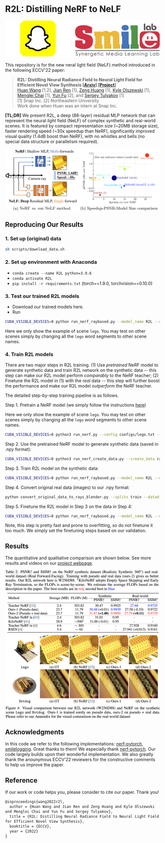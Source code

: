 # R2L: Distilling NeRF to NeLF

<div align="center">
    <a><img src="figs/snap.png"  height="120px" ></a>
    &nbsp
    <a><img src="figs/smile.png"  height="120px" ></a>
</div>

This repository is for the new neral light field (NeLF) method introduced in the following ECCV'22 paper:
> **R2L: Distilling Neural Radiance Field to Neural Light Field for Efficient Novel View Synthesis [[Arxiv](https://arxiv.org/abs/2203.17261)] [[Project](https://snap-research.github.io/R2L/)]** \
> [Huan Wang](http://huanwang.tech/) [1,2], [Jian Ren](https://alanspike.github.io/) [1], [Zeng Huang](https://zeng.science/) [1], [Kyle Olszewski](https://kyleolsz.github.io/) [1], [Menglei Chai](https://mlchai.com/) [1], [Yun Fu](http://www1.ece.neu.edu/~yunfu/) [2], and [Sergey Tulyakov](http://www.stulyakov.com/) [1] \
> [1] Snap Inc. [2] Northeastern University \
> Work done when Huan was an intern at Snap Inc.

**[TL;DR]** We present R2L, a deep (88-layer) residual MLP network that can represent the neural *light* field (NeLF) of complex synthetic and real-world scenes. It is featured by compact representation size (~20MB storage size), faster rendering speed (~30x speedup than NeRF), significantly improved visual quality (1.4dB boost than NeRF), with no whistles and bells (no special data structure or parallelism required).

<div align="center">
    <a><img src="figs/frontpage.png"  width="600" ></a>
</div>


## Reproducing Our Results
### 1. Set up (original) data
```bash
sh scripts/download_data.sh
```

### 2. Set up environment with Anaconda
- `conda create --name R2L python=3.9.6`
- `conda activate R2L`
- `pip install -r requirements.txt` (torch==1.9.0, torchvision==0.10.0)

### 3. Test our trained R2L models
- Download our trained models here.
- Run
```bash
CUDA_VISIBLE_DEVICES=0 python run_nerf_raybased.py --model_name R2L --config configs/lego_noview.txt --n_sample_per_ray 16 --netwidth 256 --netdepth 88 --datadir_kd data/nerf_synthetic/lego_v8_Rand_Origins_Dirs_4096RaysPerNpy_10kImages --use_residual --cache_ignore data --trial.ON --trial.body_arch resmlp --pretrained_ckpt R2L_models/W256D88__blender_lego__400x400.tar --render_only --render_test --testskip 1 --project Test__R2L_W256D88__blender_lego__400x400
```  
Here we only show the example of scene `lego`. You may test on other scenes simply by changing all the `lego` word segments to other scene names.
 
### 4. Train R2L models
There are two major steps in R2L training. (1) Use *pretrained* NeRF model to generate synthetic data and train R2L network on the synthetic data -- this step can make our R2L model perform *comparably* to the NeRF teacher; (2) Finetune the R2L model in (1) with the *real* data -- this step will further boost the performance and make our R2L model *outperform* the NeRF teacher.

The detailed step-by-step training pipeline is as follows.

Step 1. Pretrain a NeRF model (we simply follow the instructions [here](https://github.com/yenchenlin/nerf-pytorch))

Here we only show the example of scene `lego`. You may test on other scenes simply by changing all the `lego` word segments to other scene names.
```bash
CUDA_VISIBLE_DEVICES=0 python3 run_nerf.py --config configs/lego.txt --screen --cache_ignore data,__pycache__,torchsearchsorted,imgs --project nerf__blender_lego__400x400
```

Step 2. Use the pretrained NeRF model to generate synthetic data (saved in .npy format):
```bash
CUDA_VISIBLE_DEVICES=0 python3 run_nerf_create_data.py --create_data rand --config configs/lego.txt --teacher_ckpt Experiments/nerf__blender_lego__400x400*/weights/200000.tar --n_pose_kd 10000 --datadir_kd data/nerf_synthetic/lego:data/nerf_synthetic/lego_pseudo_400x400_images10k --screen --cache_ignore data,__pycache__,torchsearchsorted,imgs --project nerf__blender_lego__CreatePseudoData

```
Step 3. Train R2L model on the synthetic data:
```bash
CUDA_VISIBLE_DEVICES=0 python run_nerf_raybased.py --model_name R2L --config configs/lego_noview.txt --n_sample_per_ray 16 --netwidth 256 --netdepth 88 --datadir_kd data/nerf_synthetic/lego_pseudo_400x400_images10k --n_pose_video 20,1,1 --N_iters 1200000 --N_rand 20 --data_mode rays --hard_ratio 0.2 --hard_mul 20 --use_residual --trial.ON --trial.body_arch resmlp --num_worker 8 --warmup_lr 0.0001,200 --cache_ignore data,__pycache__,torchsearchsorted,imgs --screen --project R2L__blender_lego__400x400
```

Step 4. Convert original real data (images) to our .npy format:
```bash
python convert_original_data_to_rays_blender.py --splits train --datadir data/nerf_synthetic/lego
```

Step 5. Finetune the R2L model in Step 3 on the data in Step 4:
```bash
CUDA_VISIBLE_DEVICES=0 python run_nerf_raybased.py --model_name R2L --config configs/lego_noview.txt --n_sample_per_ray 16 --netwidth 256 --netdepth 88 --datadir_kd data/nerf_synthetic/lego_realtrain_400x400 --n_pose_video 20,1,1 --N_iters 1600000 --N_rand 20 --data_mode rays --hard_ratio 0.2 --hard_mul 20 --use_residual --cache_ignore data,__pycache__,torchsearchsorted,imgs  --screen --trial.ON --trial.body_arch resmlp --num_worker 8 --warmup_lr 0.0001,200 --save_intermediate_models --pretrained_ckpt Experiments/R2L__blender_lego__400x400_SERVER*/weights/ckpt_1200000.tar --resume --project R2L__blender_lego__400x400__ft
```
Note, this step is pretty fast and prone to overfitting, so do not finetune it too much. We simply set the finetuning steps based on our validation.


## Results
The quantitative and qualitative comparison are shown below. See more results and videos on our [project webpage](https://snap-research.github.io/R2L/).
<div align="center">
    <a><img src="figs/blender_psnr_comparison.png"  width="600" ></a>
    <a><img src="figs/blender_visual_comparison.png"  width="600" ></a>
</div>


## Acknowledgments
In this code we refer to the following implementations: [nerf-pytorch](https://github.com/yenchenlin/nerf-pytorch), [smilelogging](https://github.com/MingSun-Tse/smilelogging). Great thanks to them! We especially thank [nerf-pytorch](https://github.com/yenchenlin/nerf-pytorch). Our code largely builds upon their wonderful implementation. We also greatly thank the anounymous ECCV'22 reviewers for the constructive comments to help us improve the paper.

## Reference

If our work or code helps you, please consider to cite our paper. Thank you!

    @inproceedings{wang2022r2l,
      author = {Huan Wang and Jian Ren and Zeng Huang and Kyle Olszewski and Menglei Chai and Yun Fu and Sergey Tulyakov},
      title = {R2L: Distilling Neural Radiance Field to Neural Light Field for Efficient Novel View Synthesis},
      booktitle = {ECCV},
      year = {2022}
    }




